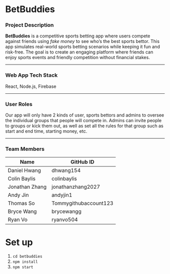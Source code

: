 # BetBuddies

### Project Description
**BetBuddies** is a competitive sports betting app where users compete against friends using *fake money* to see who’s the best sports bettor. This app simulates real-world sports betting scenarios while keeping it fun and risk-free. The goal is to create an engaging platform where friends can enjoy sports events and friendly competition without financial stakes.

---
### Web App Tech Stack

React, Node.js, Firebase 

---
### User Roles

Our app will only have 2 kinds of user, sports bettors and admins to oversee the individual groups that people will compete in. Admins can invite people to groups or kick them out, as well as set all the rules for that group such as start and end time, starting money, etc. 

---

### Team Members

| Name            | GitHub ID       |
|-----------------|-----------------|
| Daniel Hwang    | dhwang154   |
| Colin Baylis | colinbaylis   |
| Jonathan Zhang | jonathanzhang2027   |
| Andy Jin | andyjin1   |
| Thomas So | Tommygithubaccount123   |
| Bryce Wang | brycewangg   |
| Ryan Vo | ryanvo504   |

# Set up

1. `cd betbuddies`
2. `npm install`
3. `npm start`